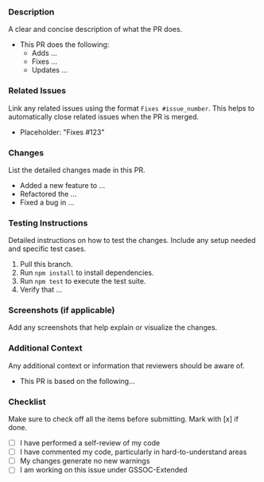 ### Description
A clear and concise description of what the PR does.
- This PR does the following:
  - Adds ...
  - Fixes ...
  - Updates ...

### Related Issues
Link any related issues using the format `Fixes #issue_number`.
This helps to automatically close related issues when the PR is merged.
- Placeholder: "Fixes #123"

### Changes
List the detailed changes made in this PR.
- Added a new feature to ...
- Refactored the ...
- Fixed a bug in ...

### Testing Instructions
Detailed instructions on how to test the changes. Include any setup needed and specific test cases.
1. Pull this branch.
2. Run `npm install` to install dependencies.
3. Run `npm test` to execute the test suite.
4. Verify that ...

### Screenshots (if applicable)
Add any screenshots that help explain or visualize the changes.

### Additional Context
Any additional context or information that reviewers should be aware of.
- This PR is based on the following...

### Checklist
Make sure to check off all the items before submitting. Mark with [x] if done.
- [ ] I have performed a self-review of my code
- [ ] I have commented my code, particularly in hard-to-understand areas
- [ ] My changes generate no new warnings
- [ ] I am working on this issue under GSSOC-Extended
